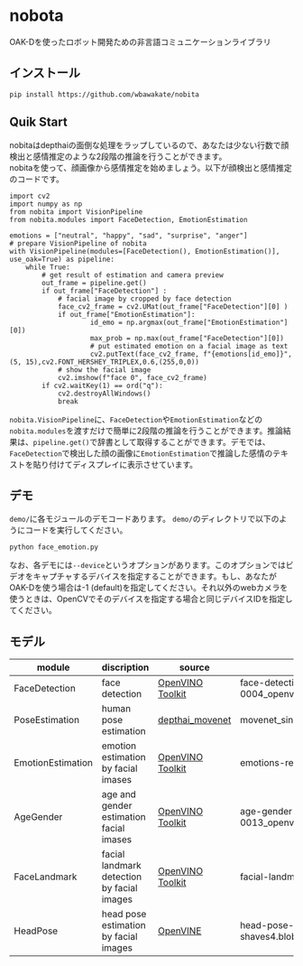 # nobota
OAK-Dを使ったロボット開発ための非言語コミュニケーションライブラリ


## インストール
```
pip install https://github.com/wbawakate/nobita
```

## Quik Start
nobitaはdepthaiの面倒な処理をラップしているので、あなたは少ない行数で顔検出と感情推定のような2段階の推論を行うことができます。  
nobitaを使って、顔画像から感情推定を始めましょう。以下が顔検出と感情推定のコードです。
```
import cv2
import numpy as np
from nobita import VisionPipeline
from nobita.modules import FaceDetection, EmotionEstimation

emotions = ["neutral", "happy", "sad", "surprise", "anger"]
# prepare VisionPipeline of nobita
with VisionPipeline(modules=[FaceDetection(), EmotionEstimation()], use_oak=True) as pipeline:
    while True:
        # get result of estimation and camera preview
        out_frame = pipeline.get()
        if out_frame["FaceDetection"] :
            # facial image by cropped by face detection 
            face_cv2_frame = cv2.UMat(out_frame["FaceDetection"][0] ) 
            if out_frame["EmotionEstimation"]:
                    id_emo = np.argmax(out_frame["EmotionEstimation"][0])
                    max_prob = np.max(out_frame["FaceDetection"][0])
                    # put estimated emotion on a facial image as text
                    cv2.putText(face_cv2_frame, f"{emotions[id_emo]}",(5, 15),cv2.FONT_HERSHEY_TRIPLEX,0.6,(255,0,0))
            # show the facial image
            cv2.imshow(f"face 0", face_cv2_frame)
        if cv2.waitKey(1) == ord("q"):
            cv2.destroyAllWindows()
            break
```
`nobita.VisionPipeline`に、`FaceDetection`や`EmotionEstimation`などの`nobita.modules`を渡すだけで簡単に2段階の推論を行うことができます。推論結果は、`pipeline.get()`で辞書として取得することができます。デモでは、`FaceDetection`で検出した顔の画像に`EmotionEstimation`で推論した感情のテキストを貼り付けてディスプレイに表示させています。

## デモ
`demo/`に各モジュールのデモコードあります。
`demo/`のディレクトリで以下のようにコードを実行してください。
```
python face_emotion.py
```
なお、各デモには`--device`というオプションがあります。このオプションではビデオをキャプチャするデバイスを指定することができます。もし、あなたがOAK-Dを使う場合は-1 (default)を指定してください。それ以外のwebカメラを使うときは、OpenCVでそのデバイスを指定する場合と同じデバイスIDを指定してください。


## モデル
| module | discription | source | blob file | 
|-------|-------------|--------|----|
|FaceDetection | face detection |[OpenVINO Toolkit](https://docs.openvinotoolkit.org/2020.1/_models_intel_face_detection_retail_0004_description_face_detection_retail_0004.html)  |face-detection-retail-0004_openvino_2021.2_6shave.blob |
|PoseEstimation | human pose estimation| [depthai_movenet](https://github.com/geaxgx/depthai_movenet)|movenet_singlepose_lightning_U8_transpose.blob|
|EmotionEstimation | emotion estimation by facial imases |[OpenVINO Toolkit](https://docs.openvinotoolkit.org/2019_R1/_emotions_recognition_retail_0003_description_emotions_recognition_retail_0003.html)| emotions-recognition-retail-0003.blob|
|AgeGender | age and gender estimation facial imases|[OpenVINO Toolkit](https://docs.openvinotoolkit.org/2019_R1/_age_gender_recognition_retail_0013_description_age_gender_recognition_retail_0013.html) | age-gender-recognition-retail-0013_openvino_2021.2_6shave.blob|
|FaceLandmark | facial landmark detection by facial images |[OpenVINO Toolkit](https://docs.openvinotoolkit.org/2019_R1/_facial_landmarks_35_adas_0002_description_facial_landmarks_35_adas_0002.html) | facial-landmarks-35-adas-0002-shaves6.blob|
|HeadPose | head pose estimation by facial images | [OpenVINE](https://docs.openvinotoolkit.org/2019_R1/_head_pose_estimation_adas_0001_description_head_pose_estimation_adas_0001.html)| head-pose-estimation-adas-0001-shaves4.blob |
